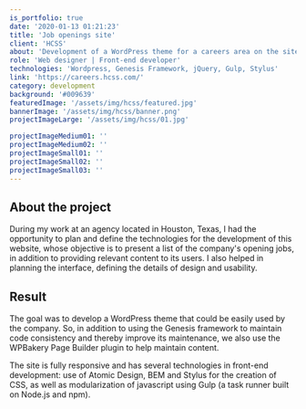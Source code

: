 ```yaml
---
is_portfolio: true
date: '2020-01-13 01:21:23'
title: 'Job openings site'
client: 'HCSS'
about: 'Development of a WordPress theme for a careers area on the site, containing opening jobs and content about the company.'
role: 'Web designer | Front-end developer'
technologies: 'Wordpress, Genesis Framework, jQuery, Gulp, Stylus'
link: 'https://careers.hcss.com/'
category: development
background: '#009639'
featuredImage: '/assets/img/hcss/featured.jpg'
bannerImage: '/assets/img/hcss/banner.png'
projectImageLarge: '/assets/img/hcss/01.jpg'

projectImageMedium01: ''
projectImageMedium02: ''
projectImageSmall01: ''
projectImageSmall02: ''
projectImageSmall03: ''
---
```


## About the project

During my work at an agency located in Houston, Texas, I had the opportunity to plan and define the technologies for the development of this website, whose objective is to present a list of the company's opening jobs, in addition to providing relevant content to its users. I also helped in planning the interface, defining the details of design and usability.

## Result

The goal was to develop a WordPress theme that could be easily used by the company. So, in addition to using the Genesis framework to maintain code consistency and thereby improve its maintenance, we also use the WPBakery Page Builder plugin to help maintain content.

The site is fully responsive and has several technologies in front-end development: use of Atomic Design, BEM and Stylus for the creation of CSS, as well as modularization of javascript using Gulp (a task runner built on Node.js and npm).
